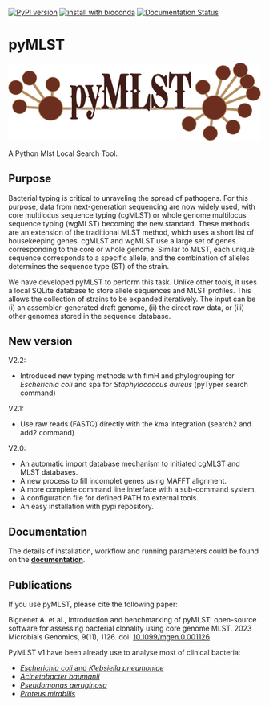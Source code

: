 [![PyPI version](https://badge.fury.io/py/PyMLST.svg)](https://pypi.org/project/PyMLST/)
[![install with bioconda](https://img.shields.io/badge/install%20with-bioconda-brightgreen.svg?style=flat)](http://bioconda.github.io/recipes/pymlst/README.html)
[![Documentation Status](https://readthedocs.org/projects/pymlst/badge/?version=latest)](https://pymlst.readthedocs.io/en/latest/?badge=latest)

# pyMLST
![pyMLST](docs/source/logo.png "A Python Mlst Local Search Tool")

A Python Mlst Local Search Tool.

## Purpose
Bacterial typing is critical to unraveling the spread of pathogens.
For this purpose, data from next-generation sequencing are now widely used, with core multilocus sequence typing (cgMLST) or whole genome multilocus sequence typing (wgMLST) becoming the new standard.
These methods are an extension of the traditional MLST method, which uses a short list of housekeeping genes.
cgMLST and wgMLST use a large set of genes corresponding to the core or whole genome.
Similar to MLST, each unique sequence corresponds to a specific allele, and the combination of alleles determines the sequence type (ST) of the strain.

We have developed pyMLST to perform this task. Unlike other tools, it uses a local SQLite database to store allele sequences and MLST profiles.
This allows the collection of strains to be expanded iteratively. The input can be (i) an assembler-generated draft genome, (ii) the direct raw data, or (iii) other genomes stored in the sequence database.

## New version
V2.2:

- Introduced new typing methods with fimH and phylogrouping for *Escherichia coli* and spa for *Staphylococcus aureus* (pyTyper search command)

V2.1:

- Use raw reads (FASTQ) directly with the kma integration (search2 and add2 command)

V2.0:

- An automatic import database mechanism to initiated cgMLST and MLST databases.
- A new process to fill incomplet genes using MAFFT alignment.
- A more complete command line interface with a sub-command system.
- A configuration file for defined PATH to external tools.
- An easy installation with pypi repository.


## Documentation
The details of installation, workflow and running parameters could be found on the [**documentation**](https://pymlst.readthedocs.io/en/latest/).


## Publications
If you use pyMLST, please cite the following paper:

Bignenet A. et al., Introduction and benchmarking of pyMLST:
open-source software for assessing bacterial clonality using core
genome MLST. 2023 Microbials Genomics, 9(11), 1126.
doi: [10.1099/mgen.0.001126](https://doi.org/10.1099/mgen.0.001126)


PyMLST v1 have been already use to analyse most of clinical bacteria:

 - [*Escherichia coli* and *Klebsiella pneumoniae*](https://doi.org/10.1016/j.cmi.2021.07.022)
 - [*Acinetobacter baumanii*](https://doi.org/10.1038/s41598-023-49268-x)
 - [*Pseudomonas aeruginosa*](https://doi.org/10.1016/j.jhin.2020.06.013)
 - [*Proteus mirabilis*](https://doi.org/10.1093/jac/dkz472)

